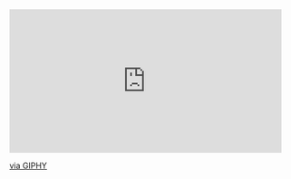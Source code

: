 <iframe src="https://giphy.com/embed/14e4HNKFJMmpM9Jo4a" width="480" height="254" frameBorder="0" class="giphy-embed" allowFullScreen></iframe><p><a href="https://giphy.com/gifs/movietracker-14e4HNKFJMmpM9Jo4a">via GIPHY</a></p>
